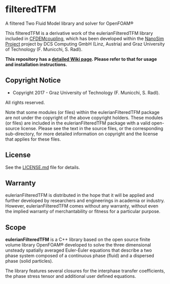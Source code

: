 filteredTFM
==
A filtered Two Fluid Model library and solver for OpenFOAM®

This filteredTFM is a derivative work of the eulerianFilteredTFM library included in [CFDEMcoupling](https://www.cfdem.com/cfdemcoupling), which has been developed within the 
[NanoSim Project](http://sintef.no/NanoSim) project by DCS Computing GmbH (Linz, Austria) and 
Graz University of Technology (F. Municchi, S. Radl).

__This repository has a [detailed Wiki page](https://github.com/fmuni/filteredTFM/wiki). Please refer to that for usage and installation instructions.__

Copyright Notice
------------------

- Copyright 2017 - Graz University of Technology (F. Municchi, S. Radl).

All rights reserved.

Note that some modules (or files) within the eulerianFilteredTFM package are not under the copyright of the above copyright holders. These modules (or files) are included in the eulerianFilteredTFM package with a valid open-source license. Please see the text in the source files, or the corresponding sub-directory, for more detailed information on copyright and the license that applies for these files.

License
-----------------
See the [LICENSE.md](LICENSE.md) file for details.

Warranty
-----------------
eulerianFilteredTFM is distributed in the hope that it will be applied and further developed by researchers and engineerings in academia or industry. However, eulerianFilteredTFM comes without any warranty, without even the implied warranty of merchantability or fitness for a particular purpose. 


Scope
---------------------------------------
__eulerianFilteredTFM__ is a C++ library based on the open source finite
 volume library OpenFOAM® developed to solve the three dimensional unsteady spatially averaged Euler-Euler equations that describe a two phase system composed of
 a continuous phase (fluid) and a dispersed phase (solid particles).

The library features several closures for the interphase transfer coefficients, the
phase stress tensor and additional user defined equations.


